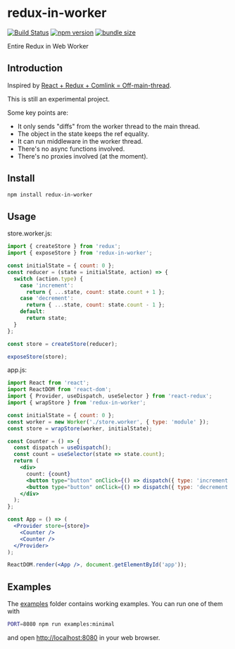 # redux-in-worker

[![Build Status](https://travis-ci.com/dai-shi/redux-in-worker.svg?branch=master)](https://travis-ci.com/dai-shi/redux-in-worker)
[![npm version](https://badge.fury.io/js/redux-in-worker.svg)](https://badge.fury.io/js/redux-in-worker)
[![bundle size](https://badgen.net/bundlephobia/minzip/redux-in-worker)](https://bundlephobia.com/result?p=redux-in-worker)

Entire Redux in Web Worker

## Introduction

Inspired by [React + Redux + Comlink = Off-main-thread](https://dassur.ma/things/react-redux-comlink/).

This is still an experimental project.

Some key points are:
- It only sends "diffs" from the worker thread to the main thread.
- The object in the state keeps the ref equality.
- It can run middleware in the worker thread.
- There's no async functions involved.
- There's no proxies involved (at the moment).

## Install

```bash
npm install redux-in-worker
```

## Usage

store.worker.js:
```javascript
import { createStore } from 'redux';
import { exposeStore } from 'redux-in-worker';

const initialState = { count: 0 };
const reducer = (state = initialState, action) => {
  switch (action.type) {
    case 'increment':
      return { ...state, count: state.count + 1 };
    case 'decrement':
      return { ...state, count: state.count - 1 };
    default:
      return state;
  }
};

const store = createStore(reducer);

exposeStore(store);
```

app.js:
```jsx
import React from 'react';
import ReactDOM from 'react-dom';
import { Provider, useDispatch, useSelector } from 'react-redux';
import { wrapStore } from 'redux-in-worker';

const initialState = { count: 0 };
const worker = new Worker('./store.worker', { type: 'module' });
const store = wrapStore(worker, initialState);

const Counter = () => {
  const dispatch = useDispatch();
  const count = useSelector(state => state.count);
  return (
    <div>
      count: {count}
      <button type="button" onClick={() => dispatch({ type: 'increment' })}>+1</button>
      <button type="button" onClick={() => dispatch({ type: 'decrement' })}>-1</button>
    </div>
  );
};

const App = () => (
  <Provider store={store}>
    <Counter />
    <Counter />
  </Provider>
);

ReactDOM.render(<App />, document.getElementById('app'));
```

## Examples

The [examples](examples) folder contains working examples.
You can run one of them with

```bash
PORT=8080 npm run examples:minimal
```

and open <http://localhost:8080> in your web browser.
